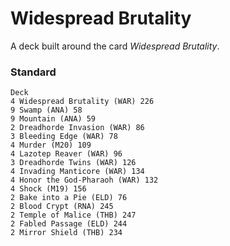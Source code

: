 # Widespread Brutality
A deck built around the card *Widespread Brutality*.

### Standard
```
Deck
4 Widespread Brutality (WAR) 226
9 Swamp (ANA) 58
9 Mountain (ANA) 59
2 Dreadhorde Invasion (WAR) 86
3 Bleeding Edge (WAR) 78
4 Murder (M20) 109
4 Lazotep Reaver (WAR) 96
3 Dreadhorde Twins (WAR) 126
4 Invading Manticore (WAR) 134
4 Honor the God-Pharaoh (WAR) 132
4 Shock (M19) 156
2 Bake into a Pie (ELD) 76
2 Blood Crypt (RNA) 245
2 Temple of Malice (THB) 247
2 Fabled Passage (ELD) 244
2 Mirror Shield (THB) 234
```